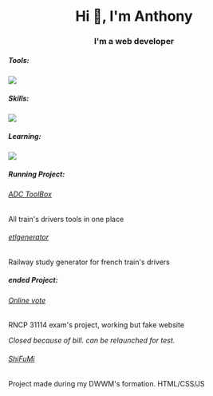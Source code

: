 <h1 align="center">Hi 👋, I'm Anthony</h1>
<h3 align="center">I'm a web developer</h3>

<p align="center">
  <h5>Tools:</h5>
<!--   <a href="https://skillicons.dev"> -->
  <img src="https://skillicons.dev/icons?i=git,vscode,xd" />
  <h5>Skills:</h5>
<!--   <a href="https://skillicons.dev"> -->
  <img src="https://skillicons.dev/icons?i=html,css,js,bootstrap,tailwind,mysql,php" />
  <h5>Learning:</h5>
<!--   <a href="https://skillicons.dev"> -->
    <img src="https://skillicons.dev/icons?i=angular" />
    
  <h5>Running Project:</h5>
  <h6><a href="#" target="_blank">ADC ToolBox</a></h6>
  <p>All train's drivers tools in one place</p>
  
  <h6><a href="#" target="_blank">etlgenerator</a></h6>
  <p>Railway study generator for french train's drivers</p>
  
  <h5>ended Project:</h5>
  <h6><a href="#" target="_blank">Online vote</a></h6> 
  <p>RNCP 31114 exam's project, working but fake website</p>
  <i>Closed because of bill. can be relaunched for test.</i>
  
  <h6><a href="https://anthofor.github.io/shifumi/" target="_blank">ShiFuMi</a></h6>
  <p>Project made during my DWWM's formation. HTML/CSS/JS</p>
</p>
